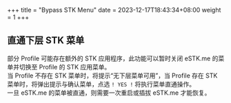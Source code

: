 +++
title = "Bypass STK Menu"
date =  2023-12-17T18:43:34+08:00
weight = 1
+++

## 直通下层 STK 菜单

部分 Profile 可能存在额外的 STK 应用程序，此功能可以暂时关闭 eSTK.me 的菜单并切换至 Profile 的 STK 应用菜单。  
当 Profile 不存在 STK 菜单时，将提示“无下层菜单可用”，当 Profile 存在 STK 菜单时，将弹出提示与确认菜单，点选 `! YES !` 将执行菜单直通操作。  
一旦 eSTK.me 的菜单被直通，则需要一次重启或插拔 eSTK.me 才能恢复。  
